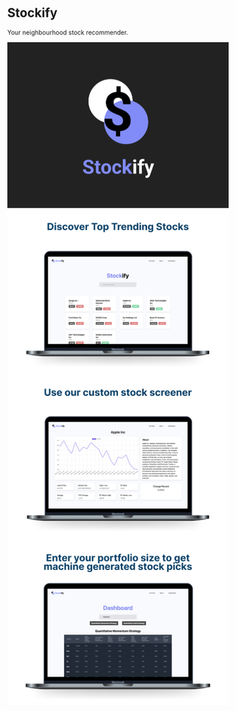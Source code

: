# Stockify
Your neighbourhood stock recommender.
<div align = "center">
  <img align="center" src= "https://raw.githubusercontent.com/Avikam03/Avikam03/master/project_assets/stockify1.png" />
  <img align="center" src= "https://raw.githubusercontent.com/Avikam03/Avikam03/master/project_assets/stockify2.png" />
  <img align="center" src= "https://raw.githubusercontent.com/Avikam03/Avikam03/master/project_assets/stockify3.png" />
  <img align="center" src= "https://raw.githubusercontent.com/Avikam03/Avikam03/master/project_assets/stockify4.png" />
 </div>
 <br/><br/>
<br/><br/>
